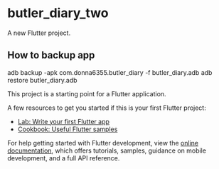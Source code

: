 # butler_diary_two

A new Flutter project.

## How to backup app

adb backup -apk com.donna6355.butler_diary -f butler_diary.adb
adb restore butler_diary.adb

This project is a starting point for a Flutter application.

A few resources to get you started if this is your first Flutter project:

- [Lab: Write your first Flutter app](https://docs.flutter.dev/get-started/codelab)
- [Cookbook: Useful Flutter samples](https://docs.flutter.dev/cookbook)

For help getting started with Flutter development, view the
[online documentation](https://docs.flutter.dev/), which offers tutorials,
samples, guidance on mobile development, and a full API reference.
